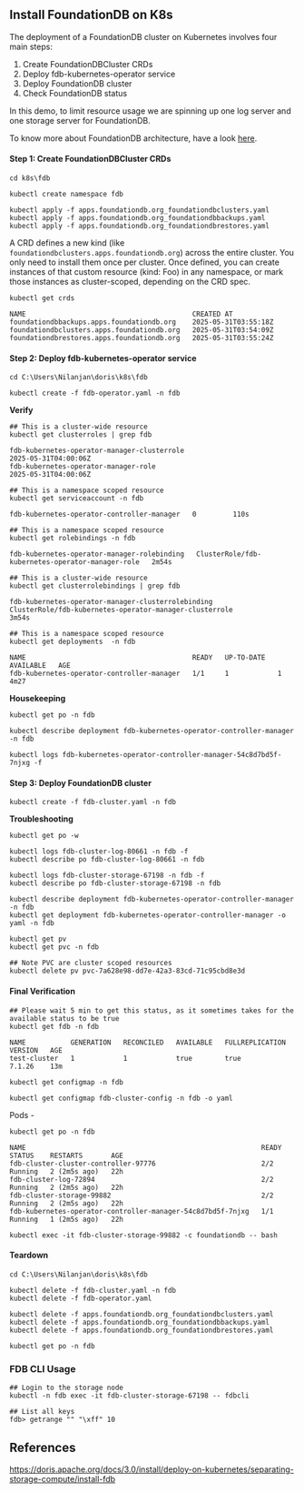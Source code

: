 ## Install FoundationDB on K8s

The deployment of a FoundationDB cluster on Kubernetes involves four main steps:

1. Create FoundationDBCluster CRDs
2. Deploy fdb-kubernetes-operator service
3. Deploy FoundationDB cluster
4. Check FoundationDB status

In this demo, to limit resource usage we are spinning up one log server and one storage server for FoundationDB. 

To know more about FoundationDB architecture, have a look [here](https://apple.github.io/foundationdb/architecture.html).

#### Step 1: Create FoundationDBCluster CRDs

```shell
cd k8s\fdb

kubectl create namespace fdb

kubectl apply -f apps.foundationdb.org_foundationdbclusters.yaml
kubectl apply -f apps.foundationdb.org_foundationdbbackups.yaml
kubectl apply -f apps.foundationdb.org_foundationdbrestores.yaml
```

A CRD defines a new kind (like `foundationdbclusters.apps.foundationdb.org`) across the entire cluster. You only need to install them once per cluster. Once defined, you can create instances of that custom resource (kind: Foo) in any namespace, or mark those instances as cluster-scoped, depending on the CRD spec.

```shell
kubectl get crds

NAME                                         CREATED AT
foundationdbbackups.apps.foundationdb.org    2025-05-31T03:55:18Z
foundationdbclusters.apps.foundationdb.org   2025-05-31T03:54:09Z
foundationdbrestores.apps.foundationdb.org   2025-05-31T03:55:24Z
```

#### Step 2: Deploy fdb-kubernetes-operator service

```shell
cd C:\Users\Nilanjan\doris\k8s\fdb

kubectl create -f fdb-operator.yaml -n fdb
```

**Verify**

```shell
## This is a cluster-wide resource
kubectl get clusterroles | grep fdb

fdb-kubernetes-operator-manager-clusterrole                            2025-05-31T04:00:06Z
fdb-kubernetes-operator-manager-role                                   2025-05-31T04:00:06Z

## This is a namespace scoped resource
kubectl get serviceaccount -n fdb

fdb-kubernetes-operator-controller-manager   0         110s

## This is a namespace scoped resource
kubectl get rolebindings -n fdb

fdb-kubernetes-operator-manager-rolebinding   ClusterRole/fdb-kubernetes-operator-manager-role   2m54s

## This is a cluster-wide resource
kubectl get clusterrolebindings | grep fdb

fdb-kubernetes-operator-manager-clusterrolebinding              ClusterRole/fdb-kubernetes-operator-manager-clusterrole                            3m54s

## This is a namespace scoped resource
kubectl get deployments  -n fdb

NAME                                         READY   UP-TO-DATE   AVAILABLE   AGE
fdb-kubernetes-operator-controller-manager   1/1     1            1           4m27
```

**Housekeeping**

```shell
kubectl get po -n fdb
 
kubectl describe deployment fdb-kubernetes-operator-controller-manager -n fdb

kubectl logs fdb-kubernetes-operator-controller-manager-54c8d7bd5f-7njxg -f
```

#### Step 3: Deploy FoundationDB cluster

```shell[fdb](..%2F..%2F..%2FOneDrive%2FDesktop%2Fdoris%2Ffdb)
kubectl create -f fdb-cluster.yaml -n fdb
```

**Troubleshooting**

```shell
kubectl get po -w

kubectl logs fdb-cluster-log-80661 -n fdb -f
kubectl describe po fdb-cluster-log-80661 -n fdb

kubectl logs fdb-cluster-storage-67198 -n fdb -f
kubectl describe po fdb-cluster-storage-67198 -n fdb

kubectl describe deployment fdb-kubernetes-operator-controller-manager -n fdb
kubectl get deployment fdb-kubernetes-operator-controller-manager -o yaml -n fdb

kubectl get pv
kubectl get pvc -n fdb

## Note PVC are cluster scoped resources
kubectl delete pv pvc-7a628e98-dd7e-42a3-83cd-71c95cbd8e3d
```

#### Final Verification

```shell
## Please wait 5 min to get this status, as it sometimes takes for the available status to be true
kubectl get fdb -n fdb

NAME           GENERATION   RECONCILED   AVAILABLE   FULLREPLICATION   VERSION   AGE
test-cluster   1            1            true        true              7.1.26    13m

kubectl get configmap -n fdb

kubectl get configmap fdb-cluster-config -n fdb -o yaml 
```

Pods -

```shell
kubectl get po -n fdb

NAME                                                          READY   STATUS    RESTARTS       AGE
fdb-cluster-cluster-controller-97776                          2/2     Running   2 (2m5s ago)   22h
fdb-cluster-log-72894                                         2/2     Running   2 (2m5s ago)   22h
fdb-cluster-storage-99882                                     2/2     Running   2 (2m5s ago)   22h
fdb-kubernetes-operator-controller-manager-54c8d7bd5f-7njxg   1/1     Running   1 (2m5s ago)   22h

kubectl exec -it fdb-cluster-storage-99882 -c foundationdb -- bash
```

#### Teardown

```shell
cd C:\Users\Nilanjan\doris\k8s\fdb

kubectl delete -f fdb-cluster.yaml -n fdb
kubectl delete -f fdb-operator.yaml

kubectl delete -f apps.foundationdb.org_foundationdbclusters.yaml
kubectl delete -f apps.foundationdb.org_foundationdbbackups.yaml
kubectl delete -f apps.foundationdb.org_foundationdbrestores.yaml

kubectl get po -n fdb
```

### FDB CLI Usage

```shell
## Login to the storage node
kubectl -n fdb exec -it fdb-cluster-storage-67198 -- fdbcli

## List all keys
fdb> getrange "" "\xff" 10
```

## References

https://doris.apache.org/docs/3.0/install/deploy-on-kubernetes/separating-storage-compute/install-fdb

